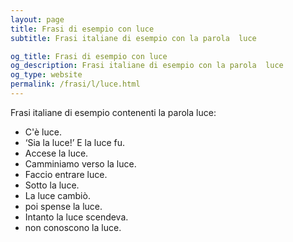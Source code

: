 ```yaml
---
layout: page
title: Frasi di esempio con luce 
subtitle: Frasi italiane di esempio con la parola  luce

og_title: Frasi di esempio con luce 
og_description: Frasi italiane di esempio con la parola  luce
og_type: website
permalink: /frasi/l/luce.html
---
```


Frasi italiane di esempio contenenti la parola luce:


- C'è luce.
- ‘Sia la luce!’ E la luce fu.
- Accese la luce.
- Camminiamo verso la luce.
- Faccio entrare luce.
- Sotto la luce.
- La luce cambiò.
- poi spense la luce.
- Intanto la luce scendeva.
- non conoscono la luce.
